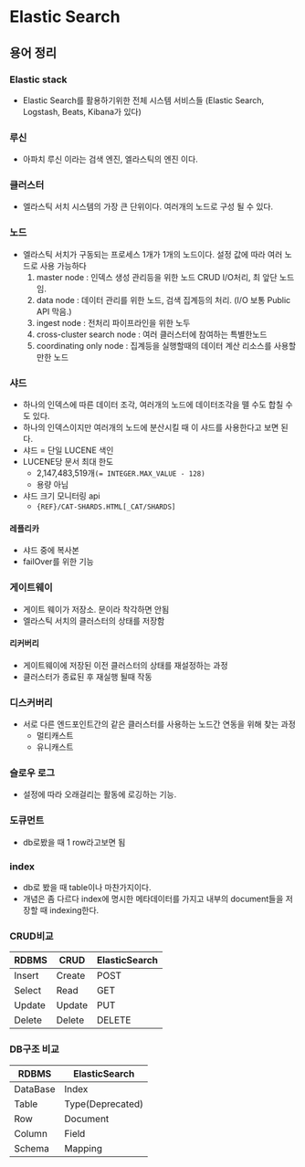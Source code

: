 # Elastic Search

## 용어 정리

### Elastic stack 

 - Elastic Search를 활용하기위한 전체 시스템 서비스들 (Elastic Search, Logstash, Beats, Kibana가 있다)

### 루신 

 - 아파치 루신 이라는 검색 엔진, 엘라스틱의 엔진 이다.

### 클러스터

 - 엘라스틱 서치 시스템의 가장 큰 단위이다. 여러개의 노드로 구성 될 수 있다.

### 노드 

 - 엘라스틱 서치가 구동되는 프로세스 1개가 1개의 노드이다. 설정 값에 따라 여러 노드로 사용 가능하다
    1. master node : 인덱스 생성 관리등을 위한 노드 CRUD I/O처리, 최 앞단 노드임.
    2. data node : 데이터 관리를 위한 노드, 검색 집계등의 처리. (I/O 보통 Public API 막음.)
    3. ingest node : 전처리 파이프라인을 위한 노두
    4. cross-cluster search node : 여러 클러스터에 참여하는 특별한노드
    5. coordinating only node : 집계등을 실행할때의 데이터 계산 리소스를 사용할만한 노드

### 샤드

- 하나의 인덱스에 따른 데이터 조각, 여러개의 노드에 데이터조각을 뗄 수도 합칠 수도 있다.
- 하나의 인덱스이지만 여러개의 노드에 분산시킬 때 이 샤드를 사용한다고 보면 된다.
- 샤드 = 단일 LUCENE 색인
- LUCENE당 문서 최대 한도
    - 2,147,483,519개`(= INTEGER.MAX_VALUE - 128)`
    - 용량 아님
- 샤드 크기 모니터링 api
    - `{REF}/CAT-SHARDS.HTML[_CAT/SHARDS]`

#### 레플리카

 - 샤드 중에 복사본
 - failOver를 위한 기능

### 게이트웨이

 - 게이트 웨이가 저장소. 문이라 착각하면 안됨
 - 엘라스틱 서치의 클러스터의 상태를 저장함

#### 리커버리
 
 - 게이트웨이에 저장된 이전 클러스터의 상태를 재설정하는 과정
 - 클러스터가 종료된 후 재실행 될때 작동

### 디스커버리

 - 서로 다른 엔드포인트간의 같은 클러스터를 사용하는 노드간 연동을 위해 찾는 과정
    - 멀티캐스트
    - 유니캐스트

### 슬로우 로그

 - 설정에 따라 오래걸리는 활동에 로깅하는 기능.

### 도큐먼트

 - db로봤을 때 1 row라고보면 됨

### index

 - db로 봤을 때 table이나 마찬가지이다.
 - 개념은 좀 다르다 index에 명시한 메타데이터를 가지고 내부의 document들을 저장할 때 indexing한다.

### CRUD비교

|RDBMS|CRUD|ElasticSearch|
|-|-|-|
|Insert|Create|POST|
|Select|Read|GET|
|Update|Update|PUT|
|Delete|Delete|DELETE|

### DB구조 비교

|RDBMS|ElasticSearch|
|-|-|
|DataBase|Index|
|Table|Type(Deprecated)|
|Row|Document|
|Column|Field|
|Schema|Mapping|
